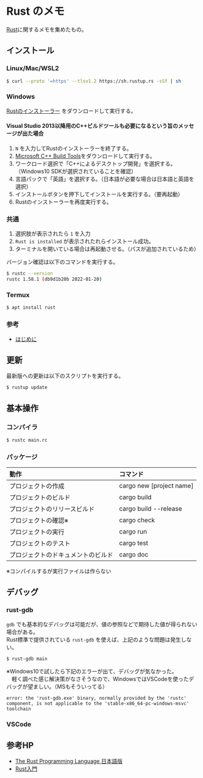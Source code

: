 # Rust のメモ

[Rust](https://www.rust-lang.org/ja/)に関するメモを集めたもの。

## インストール
### Linux/Mac/WSL2

```bash
$ curl --proto '=https' --tlsv1.2 https://sh.rustup.rs -sSf | sh
```

### Windows
[Rustのインストーラー](https://www.rust-lang.org/ja/tools/install) をダウンロードして実行する。


#### Visual Studio 2013以降用のC++ビルドツールも必要になるという旨のメッセージが出た場合
1. `N` を入力してRustのインストーラーを終了する。
1. [Microsoft C++ Build Tools](https://visualstudio.microsoft.com/ja/visual-cpp-build-tools/)をダウンロードして実行する。
1. ワークロード選択で「C++によるデスクトップ開発」を選択する。（Windows10 SDKが選択されていることを確認）
1. 言語パックで「英語」を選択する。（日本語が必要な場合は日本語と英語を選択）
1. インストールボタンを押下してインストールを実行する。（要再起動）
1. Rustのインストーラーを再度実行する。

### 共通
1. 選択肢が表示されたら `1` を入力
1. `Rust is installed` が表示されたれらインストール成功。
1. ターミナルを開いている場合は再起動させる。（パスが追加されているため）

バージョン確認は以下のコマンドを実行する。

```bash
$ rustc --version
rustc 1.58.1 (db9d1b20b 2022-01-20)
```


### Termux
```bash
$ apt install rust
```

### 参考
- [はじめに](https://www.rust-lang.org/ja/learn/get-started)


## 更新
最新版への更新は以下のスクリプトを実行する。

```bash
$ rustup update
```

## 基本操作
### コンパイラ
```bash
$ rustc main.rc
```

### パッケージ
|動作|コマンド|
|:--|:--|
|プロジェクトの作成|cargo new [project name]|
|プロジェクトのビルド|cargo build|
|プロジェクトのリリースビルド|cargo build --release|
|プロジェクトの確認※|cargo check|
|プロジェクトの実行|cargo run|
|プロジェクトのテスト|cargo test|
|プロジェクトのドキュメントのビルド|cargo doc|

※コンパイルするが実行ファイルは作らない

## デバッグ
### rust-gdb
`gdb` でも基本的なデバッグは可能だが、値の参照などで期待した値が得られない場合がある。\
Rust標準で提供されている `rust-gdb` を使えば、上記のような問題は発生しない。

```bash
$ rust-gdb main
```

※Windows10で試したら下記のエラーが出て、デバッグが気なかった。\
　軽く調べた感じ解決策がなさそうなので、WindowsではVSCodeを使ったデバッグが望ましい。（MSもそういってる）

`error: the 'rust-gdb.exe' binary, normally provided by the 'rustc' component, is not applicable to the 'stable-x86_64-pc-windows-msvc' toolchain`

### VSCode

## 参考HP
- [The Rust Programming Language 日本語版](https://doc.rust-jp.rs/book-ja/title-page.html)
- [Rust入門](https://zenn.dev/mebiusbox/books/22d4c2ed9b0003/viewer/6d5875)


